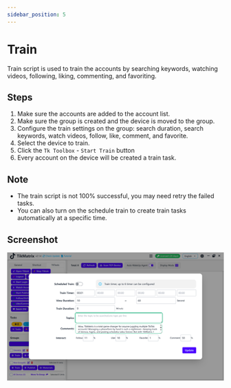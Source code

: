 ```yaml
---
sidebar_position: 5
---
```


# Train

Train script is used to train the accounts by searching keywords, watching videos, following, liking, commenting, and favoriting.

## Steps

1. Make sure the accounts are added to the account list.
2. Make sure the group is created and the device is moved to the group.
3. Configure the train settings on the group: search duration, search keywords, watch videos, follow, like, comment, and favorite.
4. Select the device to train.
5. Click the `Tk Toolbox` - `Start Train` button
6. Every account on the device will be created a train task.

## Note

* The train script is not 100% successful, you may need retry the failed tasks.
* You can also turn on the schedule train to create train tasks automatically at a specific time.

## Screenshot

![Train](../img/train.png)
